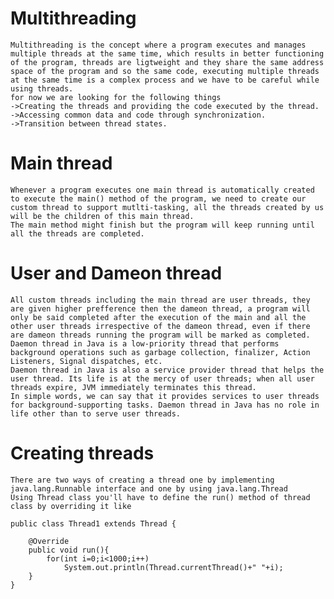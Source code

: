 # Multithreading
    Multithreading is the concept where a program executes and manages multiple threads at the same time, which results in better functioning of the program, threads are ligtweight and they share the same address space of the program and so the same code, executing multiple threads at the same time is a complex process and we have to be careful while using threads.
    for now we are looking for the following things
    ->Creating the threads and providing the code executed by the thread.
    ->Accessing common data and code through synchronization.
    ->Transition between thread states.

# Main thread
    Whenever a program executes one main thread is automatically created to execute the main() method of the program, we need to create our custom thread to support mutlti-tasking, all the threads created by us will be the children of this main thread.
    The main method might finish but the program will keep running until all the threads are completed.

# User and Dameon thread
    All custom threads including the main thread are user threads, they are given higher prefference then the dameon thread, a program will only be said completed after the execution of the main and all the other user threads irrespective of the dameon thread, even if there are dameon threads running the program will be marked as completed.
    Daemon thread in Java is a low-priority thread that performs background operations such as garbage collection, finalizer, Action Listeners, Signal dispatches, etc.
    Daemon thread in Java is also a service provider thread that helps the user thread. Its life is at the mercy of user threads; when all user threads expire, JVM immediately terminates this thread.
    In simple words, we can say that it provides services to user threads for background-supporting tasks. Daemon thread in Java has no role in life other than to serve user threads.

# Creating threads
    There are two ways of creating a thread one by implementing java.lang.Runnable interface and one by using java.lang.Thread
    Using Thread class you'll have to define the run() method of thread class by overriding it like
    
    public class Thread1 extends Thread {

        @Override
        public void run(){
            for(int i=0;i<1000;i++)
                System.out.println(Thread.currentThread()+" "+i);
        }
    }